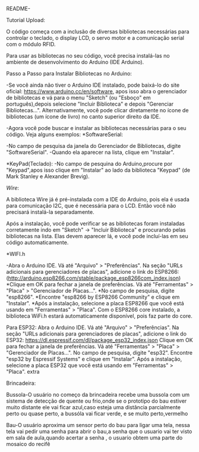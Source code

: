 README-

Tutorial Upload:

O código começa com a inclusão de diversas bibliotecas necessárias para controlar o teclado, 
o display LCD, o servo motor e a comunicação serial com o módulo RFID.

Para usar as bibliotecas no seu código, você precisa instalá-las no ambiente de desenvolvimento do Arduino (IDE Arduino).

Passo a Passo para Instalar Bibliotecas no Arduino:

-Se você ainda não tiver o Arduino IDE instalado, pode baixá-lo do site oficial: https://www.arduino.cc/en/software,
apos isso abra o gerenciador de bibliotecas e vá para o menu "Sketch" (ou "Esboço" em português),depois
selecione "Incluir Biblioteca" e depois "Gerenciar Bibliotecas...".
Alternativamente, você pode clicar diretamente no ícone de bibliotecas (um ícone de livro) no canto superior direito da IDE.

-Agora você pode buscar e instalar as bibliotecas necessárias para o seu código. Veja alguns exemplos:
*SoftwareSerial:

-No campo de pesquisa da janela do Gerenciador de Bibliotecas, digite "SoftwareSerial".
-Quando ela aparecer na lista, clique em "Instalar".

*KeyPad(Teclado):
-No campo de pesquina do Arduino,procure por "Keypad",apos isso clique em "Instalar" ao lado da biblioteca "Keypad" (de Mark Stanley e Alexander Brevig).

*Wire*:

A biblioteca Wire já é pré-instalada com a IDE do Arduino, pois ela é usada para comunicação I2C, que é necessária para o LCD. Então você não precisará instalá-la separadamente.

Após a instalação, você pode verificar se as bibliotecas foram instaladas corretamente indo em "Sketch" -> "Incluir Biblioteca" e procurando pelas bibliotecas na lista. Elas devem aparecer lá, e você pode incluí-las em seu código automaticamente.

*WIFI.h

-Abra o Arduino IDE.
Vá até "Arquivo" > "Preferências".
Na seção "URLs adicionais para gerenciadores de placas", adicione o link do ESP8266:
(http://arduino.esp8266.com/stable/package_esp8266com_index.json)
*Clique em OK para fechar a janela de preferências.
Vá até "Ferramentas" > "Placa" > "Gerenciador de Placas...".
*No campo de pesquisa, digite "esp8266".
*Encontre "esp8266 by ESP8266 Community" e clique em "Instalar".
*Após a instalação, selecione a placa ESP8266 que você está usando em "Ferramentas" > "Placa".
Com o ESP8266 core instalado, a biblioteca WiFi.h estará automaticamente disponível, pois faz parte do core.

Para ESP32:
 Abra o Arduino IDE.
 Vá até "Arquivo" > "Preferências".
 Na seção "URLs adicionais para gerenciadores de placas", adicione o link do ESP32:
 https://dl.espressif.com/dl/package_esp32_index.json
 Clique em OK para fechar a janela de preferências.
 Vá até "Ferramentas" > "Placa" > "Gerenciador de Placas...".
 No campo de pesquisa, digite "esp32".
 Encontre "esp32 by Espressif Systems" e clique em "Instalar".
 Após a instalação, selecione a placa ESP32 que você está usando em "Ferramentas" > "Placa".
 extra

Brincadeira:

Bussola-O usuário no começo da brincadeira recebe uma bussola com um sistema
de detecção de quente ou frio,onde se o prototipo do bau estiver muito distante
ele vai ficar azul,caso esteja uma distância parcialmente perto ou quase perto,
a bussóla vai ficar verde, e se muito perto,vermelho

Bau-O usuário aproxima um sensor perto do bau para ligar uma tela,
nessa tela vai pedir uma senha para abrir o bau,a senha que o usuario
vai ter visto em sala de aula,quando acertar a senha , o usuario obtem 
uma parte do mosaico do recifê




